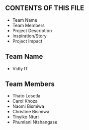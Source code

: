 CONTENTS OF THIS FILE
---------------------

 * Team Name
 * Team Members
 * Project Description
 * Inspiration/Story
 * Project Impact
 
 Team Name
---------------------

 * Vidly IT
 
 Team Members
---------------------

 * Thato Lesetla
 * Carol Khoza
 * Naomi Bismiwa
 * Christine Bismiwa
 * Tinyiko Nturi
 * Phumlani Ntshangase
 
 
 
